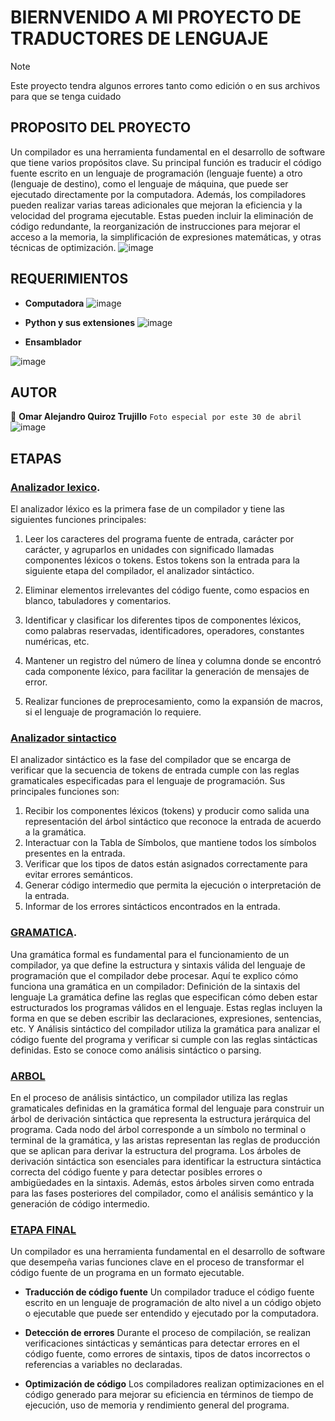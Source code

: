 # BIERNVENIDO A MI PROYECTO DE TRADUCTORES DE LENGUAJE
> [!NOTE]
> Este proyecto tendra algunos errores tanto como edición o en sus archivos para que se tenga cuidado

## PROPOSITO DEL PROYECTO
Un compilador es una herramienta fundamental en el desarrollo de software que tiene varios propósitos clave. Su principal función es traducir el código fuente escrito en un lenguaje de programación (lenguaje fuente) a otro (lenguaje de destino), como el lenguaje de máquina, que puede ser ejecutado directamente por la computadora. 
Además, los compiladores pueden realizar varias tareas adicionales que mejoran la eficiencia y la velocidad del programa ejecutable. Estas pueden incluir la eliminación de código redundante, la reorganización de instrucciones para mejorar el acceso a la memoria, la simplificación de expresiones matemáticas, y otras técnicas de optimización.
![image](https://github.com/TortaAhogada02/Traductores-de-lenguaje/assets/102304790/7808a8e6-9d93-4b20-9e3a-3087a8defec6)

## REQUERIMIENTOS
* **Computadora**
![image](https://github.com/TortaAhogada02/Traductores-de-lenguaje/assets/102304790/146c70d6-4028-40c2-a7ce-859d83170194)

* **Python y sus extensiones**
![image](https://github.com/TortaAhogada02/Traductores-de-lenguaje/assets/102304790/12dc9848-7a48-4c2e-ac61-af7281024d52)

* **Ensamblador**
  
![image](https://github.com/TortaAhogada02/Traductores-de-lenguaje/assets/102304790/1519cec1-7183-4a06-b59d-c066f7ed0ea4)

## AUTOR
:cowboy_hat_face: **Omar Alejandro Quiroz Trujillo** 
`Foto especial por este 30 de abril`
![image](https://github.com/TortaAhogada02/Traductores-de-lenguaje/assets/102304790/9a6da839-f36a-46d0-a626-677e6d561ff6)

## ETAPAS
### [Analizador lexico](https://github.com/TortaAhogada02/Traductores-de-lenguaje/tree/ANALIZADOR-LEXICO).
El analizador léxico es la primera fase de un compilador y tiene las siguientes funciones principales:

1. Leer los caracteres del programa fuente de entrada, carácter por carácter, y agruparlos en unidades con significado llamadas componentes léxicos o tokens. Estos tokens son la entrada para la siguiente etapa del compilador, el analizador sintáctico.

2. Eliminar elementos irrelevantes del código fuente, como espacios en blanco, tabuladores y comentarios.

3. Identificar y clasificar los diferentes tipos de componentes léxicos, como palabras reservadas, identificadores, operadores, constantes numéricas, etc.

4. Mantener un registro del número de línea y columna donde se encontró cada componente léxico, para facilitar la generación de mensajes de error.

5. Realizar funciones de preprocesamiento, como la expansión de macros, si el lenguaje de programación lo requiere.

### [Analizador sintactico](https://github.com/TortaAhogada02/Traductores-de-lenguaje/tree/main/MINI%20ANALIZADOR%20SINTACTICO)

El analizador sintáctico es la fase del compilador que se encarga de verificar que la secuencia de tokens de entrada cumple con las reglas gramaticales especificadas para el lenguaje de programación. Sus principales funciones son:

1. Recibir los componentes léxicos (tokens) y producir como salida una representación del árbol sintáctico que reconoce la entrada de acuerdo a la gramática.
2. Interactuar con la Tabla de Símbolos, que mantiene todos los símbolos presentes en la entrada.
3. Verificar que los tipos de datos están asignados correctamente para evitar errores semánticos.
4. Generar código intermedio que permita la ejecución o interpretación de la entrada.
5. Informar de los errores sintácticos encontrados en la entrada.

### [GRAMATICA](https://github.com/TortaAhogada02/Traductores-de-lenguaje/tree/ULTIMA-PARTE/GRAMATICA%20COMPILADOR).
Una gramática formal es fundamental para el funcionamiento de un compilador, ya que define la estructura y sintaxis válida del lenguaje de programación que el compilador debe procesar. Aquí te explico cómo funciona una gramática en un compilador:
Definición de la sintaxis del lenguaje
La gramática define las reglas que especifican cómo deben estar estructurados los programas válidos en el lenguaje. Estas reglas incluyen la forma en que se deben escribir las declaraciones, expresiones, sentencias, etc.
Y Análisis sintáctico del compilador utiliza la gramática para analizar el código fuente del programa y verificar si cumple con las reglas sintácticas definidas. Esto se conoce como análisis sintáctico o parsing.

### [ARBOL](https://github.com/TortaAhogada02/Traductores-de-lenguaje/tree/ULTIMA-PARTE/Arbol)
En el proceso de análisis sintáctico, un compilador utiliza las reglas gramaticales definidas en la gramática formal del lenguaje para construir un árbol de derivación sintáctica que representa la estructura jerárquica del programa. Cada nodo del árbol corresponde a un símbolo no terminal o terminal de la gramática, y las aristas representan las reglas de producción que se aplican para derivar la estructura del programa.
Los árboles de derivación sintáctica son esenciales para identificar la estructura sintáctica correcta del código fuente y para detectar posibles errores o ambigüedades en la sintaxis. Además, estos árboles sirven como entrada para las fases posteriores del compilador, como el análisis semántico y la generación de código intermedio.

### [ETAPA FINAL](https://github.com/TortaAhogada02/Traductores-de-lenguaje/tree/ULTIMA-PARTE/etapa%20final)
Un compilador es una herramienta fundamental en el desarrollo de software que desempeña varias funciones clave en el proceso de transformar el código fuente de un programa en un formato ejecutable.

* **Traducción de código fuente**
Un compilador traduce el código fuente escrito en un lenguaje de programación de alto nivel a un código objeto o ejecutable que puede ser entendido y ejecutado por la computadora.

* **Detección de errores**
Durante el proceso de compilación, se realizan verificaciones sintácticas y semánticas para detectar errores en el código fuente, como errores de sintaxis, tipos de datos incorrectos o referencias a variables no declaradas.

* **Optimización de código**
Los compiladores realizan optimizaciones en el código generado para mejorar su eficiencia en términos de tiempo de ejecución, uso de memoria y rendimiento general del programa.
